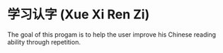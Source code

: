 # 学习认字 (Xue Xi Ren Zi)
 The goal of this progam is to help the user improve his Chinese reading ability through repetition.
